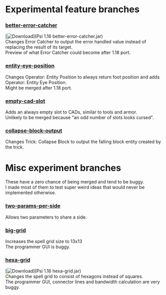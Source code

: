 # Experimental feature branches

### [better-error-catcher](https://github.com/gdavid04/Psi/tree/better-error-catcher)
[![Download](https://img.shields.io/badge/download-better--error--catcher-9cf)](Psi 1.16 better-error-catcher.jar)  
Changes Error Catcher to output the error handled value instead of replacing the result of its target.  
Preview of what Error Catcher could become after 1.18 port.

### [entity-eye-position](https://github.com/gdavid04/Psi/tree/entity-eye-position)
Changes Operator: Entity Position to always return foot position and adds Operator: Entity Eye Position.  
Might be merged after 1.18 port.

### [empty-cad-slot](https://github.com/gdavid04/Psi/tree/empty-cad-slot)
Adds an always empty slot to CADs, similar to tools and armor.  
Unlikely to be merged because "an odd number of slots looks cursed".

### [collapse-block-output](https://github.com/gdavid04/Psi/tree/collapse-block-output)
Changes Trick: Collapse Block to output the falling block entity created by the trick.

# Misc experiment branches
These have a zero chance of being merged and tend to be buggy.  
I made most of them to test super weird ideas that would never be implemented otherwise.

### [two-params-per-side](https://github.com/gdavid04/Psi/tree/two-params-per-side)
Allows two parameters to share a side.

### [big-grid](https://github.com/gdavid04/Psi/tree/big-grid)
Increases the spell grid size to 13x13  
The programmer GUI is buggy.

### [hexa-grid](https://github.com/gdavid04/Psi/tree/hexa-grid)
[![Download](https://img.shields.io/badge/download-hexa--grid-fc9)](Psi 1.16 hexa-grid.jar)  
Changes the spell grid to consist of hexagons instead of squares.  
The programmer GUI, connector lines and bandwidth calculation are very buggy.
